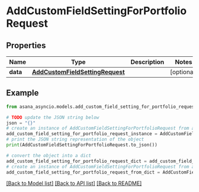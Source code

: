 # AddCustomFieldSettingForPortfolioRequest


## Properties

Name | Type | Description | Notes
------------ | ------------- | ------------- | -------------
**data** | [**AddCustomFieldSettingRequest**](AddCustomFieldSettingRequest.md) |  | [optional] 

## Example

```python
from asana_asyncio.models.add_custom_field_setting_for_portfolio_request import AddCustomFieldSettingForPortfolioRequest

# TODO update the JSON string below
json = "{}"
# create an instance of AddCustomFieldSettingForPortfolioRequest from a JSON string
add_custom_field_setting_for_portfolio_request_instance = AddCustomFieldSettingForPortfolioRequest.from_json(json)
# print the JSON string representation of the object
print(AddCustomFieldSettingForPortfolioRequest.to_json())

# convert the object into a dict
add_custom_field_setting_for_portfolio_request_dict = add_custom_field_setting_for_portfolio_request_instance.to_dict()
# create an instance of AddCustomFieldSettingForPortfolioRequest from a dict
add_custom_field_setting_for_portfolio_request_from_dict = AddCustomFieldSettingForPortfolioRequest.from_dict(add_custom_field_setting_for_portfolio_request_dict)
```
[[Back to Model list]](../README.md#documentation-for-models) [[Back to API list]](../README.md#documentation-for-api-endpoints) [[Back to README]](../README.md)



